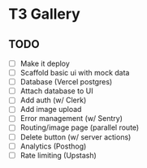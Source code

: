 # T3 Gallery

## TODO

 - [ ] Make it deploy
 - [ ] Scaffold basic ui with mock data
 - [ ] Database (Vercel postgres)
 - [ ] Attach database to UI
 - [ ] Add auth (w/ Clerk)
 - [ ] Add image upload
 - [ ] Error management (w/ Sentry)
 - [ ] Routing/image page (parallel route)
 - [ ] Delete button (w/ server actions)
 - [ ] Analytics (Posthog)
 - [ ] Rate limiting (Upstash)